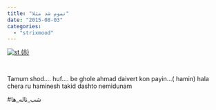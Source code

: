 ```yaml
---
title: "تموم شد مثلا"
date: "2015-08-03"
categories: 
  - "strixmood"
---
```


[![st (8)](http://localhost/wp-content/uploads/2015/08/st-8.jpg)](http://localhost/wp-content/uploads/2015/08/st-8.jpg)

 

Tamum shod.... huf.... be ghole ahmad daivert kon payin...( hamin) hala chera ru haminesh takid dashto nemidunam

#شب\_ناله\_ها
